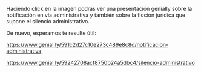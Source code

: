 Haciendo click en la imagen podrás ver una presentación genially sobre la notificación en vía administrativa y también sobre la ficción jurídica que supone el silencio administrativo. 

De nuevo, esperamos te resulte útil:

https://www.genial.ly/591c2d27c10e273c489e8c8d/notificacion-administrativa

https://www.genial.ly/59242708acf8750b24a5dbc4/silencio-administrativo



